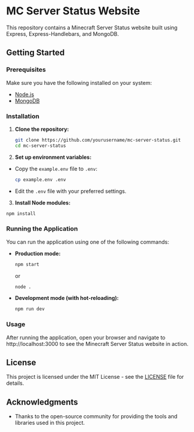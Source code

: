 # MC Server Status Website

This repository contains a Minecraft Server Status website built using Express, Express-Handlebars, and MongoDB.

## Getting Started

### Prerequisites

Make sure you have the following installed on your system:
- [Node.js](https://nodejs.org/)
- [MongoDB](https://www.mongodb.com/)

### Installation

1. **Clone the repository:**

   ```bash
   git clone https://github.com/yourusername/mc-server-status.git
   cd mc-server-status
   ```

2. **Set up environment variables:**

- Copy the `example.env` file to `.env`:

  ```bash
  cp example.env .env
  ```
  
- Edit the `.env` file with your preferred settings.

3. **Install Node modules:**
  ```bash
  npm install
  ```

### Running the Application

You can run the application using one of the following commands:

- **Production mode:**

  ```bash
  npm start
  ```
  
  or
  
  ```bash
  node .
  ```
  
- **Development mode (with hot-reloading):**
  
  ```bash
  npm run dev
  ```

### Usage

After running the application, open your browser and navigate to http://localhost:3000 to see the Minecraft Server Status website in action.

## License

This project is licensed under the MIT License - see the [LICENSE](LICENSE) file for details.

## Acknowledgments

- Thanks to the open-source community for providing the tools and libraries used in this project.
